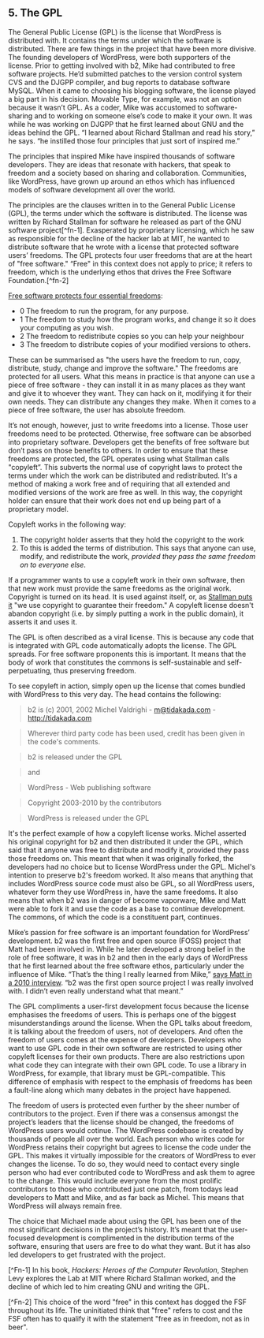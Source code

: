 ## 5. The GPL

The General Public License (GPL) is the license that WordPress is distributed with. It contains the terms under which the software is distributed. There are few things in the project that have been more divisive. The founding developers of WordPress, were both supporters of the license. Prior to getting involved with b2, Mike had contributed to free software projects. He’d submitted patches to the version control system CVS and the DJGPP compiler, and bug reports to database software MySQL. When it came to choosing his blogging software, the license played a big part in his decision. Movable Type, for example, was not an option because it wasn’t GPL. As a coder, Mike was accustomed to software-sharing and to working on someone else’s code to make it your own. It was while he was working on DJGPP that he first learned about GNU and the ideas behind the GPL. “I learned about Richard Stallman and read his story,” he says. “he instilled those four principles that just sort of inspired me.”

The principles that inspired Mike have inspired thousands of software developers. They are ideas that resonate with hackers, that speak to freedom and a society based on sharing and collaboration. Communities, like WordPress, have grown up around an ethos which has influenced models of software development all over the world. 


The principles are the clauses written in to the General Public License (GPL), the terms under which the software is distributed. The license was written by Richard Stallman for software he released as part of the GNU software project[^fn-1]. Exasperated by proprietary licensing, which he saw as responsible for the decline of the hacker lab at MIT, he wanted to distribute software that he wrote with a license that protected software users’ freedoms. The GPL protects four user freedoms that are at the heart of "free software." “Free" in this context does not apply to price; it refers to freedom, which is the underlying ethos that drives the Free Software Foundation.[^fn-2]

[Free software protects four essential freedoms](http://www.gnu.org/philosophy/free-sw.html):

- 0 The freedom to run the program, for any purpose.
- 1 The freedom to study how the program works, and change it so it does your computing as you wish.
- 2 The freedom to redistribute copies so you can help your neighbour
- 3 The freedom to distribute copies of your modified versions to others. 

These can be summarised as "the users have the freedom to run, copy, distribute, study, change and improve the software." The freedoms are protected for all users. What this means in practice is that anyone can use a piece of free software - they can install it in as many places as they want and give it to whoever they want. They can hack on it, modifying it for their own needs. They can distribute any changes they make. When it comes to a piece of free software, the user has absolute freedom. 

It’s not enough, however, just to write freedoms into a license. Those user freedoms need to be protected. Otherwise, free software can be absorbed into proprietary software. Developers get the benefits of free software but don’t pass on those benefits to others. In order to ensure that these freedoms are protected, the GPL operates using what Stallman calls "copyleft”. This subverts the normal use of copyright laws to protect the terms under which the work can be distributed and redistributed. It's a method of making a work free and of requiring that all extended and modified versions of the work are free as well. In this way, the copyright holder can ensure that their work does not end up being part of a proprietary model.

Copyleft works in the following way:
1. The copyright holder asserts that they hold the copyright to the work
2. To this is added the terms of distribution. This says that anyone can use, modify, and redistribute the work, _provided they pass the same freedom on to everyone else_.

If a programmer wants to use a copyleft work in their own software, then that new work must provide the same freedoms as the original work. Copyright is turned on its head. It is used against itself, or, as [Stallman puts it](http://www.gnu.org/copyleft/) "we use copyright to guarantee their freedom." A copyleft license doesn't abandon copyright (i.e. by simply putting a work in the public domain), it asserts it and uses it. 

The GPL is often described as a viral license. This is because any code that is integrated with GPL code automatically adopts the license. The GPL spreads. For free software proponents this is important. It means that the body of work that constitutes the commons is self-sustainable and self-perpetuating, thus preserving freedom.

To see copyleft in action, simply open up the license that comes bundled with WordPress to this very day. The head contains the following:

> b2 is (c) 2001, 2002 Michel Valdrighi - m@tidakada.com -
  http://tidakada.com

> Wherever third party code has been used, credit has been given in the code's
  comments.

> b2 is released under the GPL

> and

> WordPress - Web publishing software

> Copyright 2003-2010 by the contributors

> WordPress is released under the GPL

It's the perfect example of how a copyleft license works. Michel asserted his original copyright for b2 and then distributed it under the GPL, which said that it anyone was free to distribute and modify it, provided they pass those freedoms on. This meant that when it was originally forked, the developers had no choice but to license WordPress under the GPL. Michel's intention to preserve b2's freedom worked. It also means that anything that includes WordPress source code must also be GPL, so all WordPress users, whatever form they use WordPress in, have the same freedoms. It also means that when b2 was in danger of become vaporware, Mike and Matt were able to fork it and use the code as a base to continue development. The commons, of which the code is a constituent part, continues. 


Mike’s passion for free software is an important foundation for WordPress’ development. b2 was the first free and open source (FOSS) project that Matt had been involved in. While he later developed a strong belief in the role of free software, it was in b2 and then in the early days of WordPress that he first learned about the free software ethos, particularly under the influence of Mike. “That’s the thing I really learned from Mike,” [says Matt in a 2010 interview](http://wordpress.tv/2010/03/09/mullenweg-little-wordpress-interview/). “b2 was the first open source project I was really involved with. I didn’t even really understand what that meant.”

The GPL compliments a user-first development focus because the license emphasises the freedoms of users. This is perhaps one of the biggest misunderstandings around the license. When the GPL talks about freedom, it is talking about the freedom of users, not of developers. And often the freedom of users comes at the expense of developers. Developers who want to use GPL code in their own software are restricted to using other copyleft licenses for their own products. There are also restrictions upon what code they can integrate with their own GPL code. To use a library in WordPress, for example, that library must be GPL-compatible. This difference of emphasis with respect to the emphasis of freedoms has been a fault-line along which many debates in the project have happened.

The freedom of users is protected even further by the sheer number of contributors to the project. Even if there was a consensus amongst the project’s leaders that the license should be changed, the freedoms of WordPress users would cotinue. The WordPress codebase is created by thousands of people all over the world. Each person who writes code for WordPress retains their copyright but agrees to license the code under the GPL. This makes it virtually impossible for the creators of WordPress to ever changes the license. To do so, they would need to contact every single person who had ever contributed code to WordPress and ask them to agree to the change. This would include everyone from the most prolific contributors to those who contributed just one patch, from todays lead developers to Matt and Mike, and as far back as Michel. This means that WordPress will always remain free.

The choice that Michael made about using the GPL has been one of the most significant decisions in the project’s history. It’s meant that the user-focused development is complimented in the distribution terms of the software, ensuring that users are free to do what they want. But it has also led developers to get frustrated with the project.



[^Fn-1] In his book, _Hackers: Heroes of the Computer Revolution_, Stephen Levy explores the Lab at MIT where Richard Stallman worked, and the decline of which led to him creating GNU and writing the GPL.

[^Fn-2] This choice of the word "free" in this context has dogged the FSF throughout its life. The uninitiated think that "free" refers to cost and the FSF often has to qualify it with the statement "free as in freedom, not as in beer". 